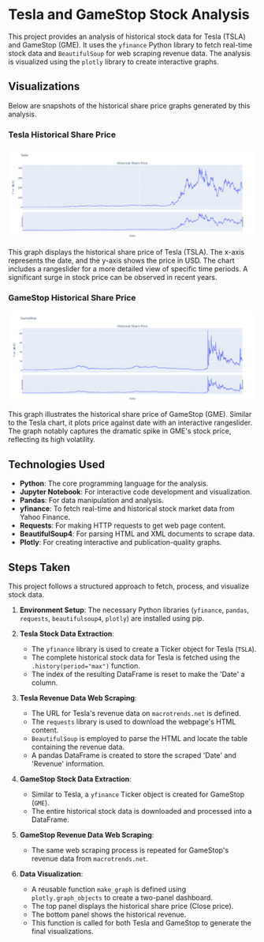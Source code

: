
# Tesla and GameStop Stock Analysis

This project provides an analysis of historical stock data for Tesla (TSLA) and GameStop (GME). It uses the `yfinance` Python library to fetch real-time stock data and `BeautifulSoup` for web scraping revenue data. The analysis is visualized using the `plotly` library to create interactive graphs.

## Visualizations

Below are snapshots of the historical share price graphs generated by this analysis.

### Tesla Historical Share Price

![Tesla Historical Share Price](https://github.com/CecilEkka/Stock-With-Python/blob/main/Result_Images/newplot.png)

This graph displays the historical share price of Tesla (TSLA). The x-axis represents the date, and the y-axis shows the price in USD. The chart includes a rangeslider for a more detailed view of specific time periods. A significant surge in stock price can be observed in recent years.

### GameStop Historical Share Price

![GameStop Historical Share Price](https://github.com/CecilEkka/Stock-With-Python/blob/main/Result_Images/newplot%20(1).png)

This graph illustrates the historical share price of GameStop (GME). Similar to the Tesla chart, it plots price against date with an interactive rangeslider. The graph notably captures the dramatic spike in GME's stock price, reflecting its high volatility.

## Technologies Used

*   **Python**: The core programming language for the analysis.
*   **Jupyter Notebook**: For interactive code development and visualization.
*   **Pandas**: For data manipulation and analysis.
*   **yfinance**: To fetch real-time and historical stock market data from Yahoo Finance.
*   **Requests**: For making HTTP requests to get web page content.
*   **BeautifulSoup4**: For parsing HTML and XML documents to scrape data.
*   **Plotly**: For creating interactive and publication-quality graphs.

## Steps Taken

This project follows a structured approach to fetch, process, and visualize stock data.

1.  **Environment Setup**: The necessary Python libraries (`yfinance`, `pandas`, `requests`, `beautifulsoup4`, `plotly`) are installed using pip.

2.  **Tesla Stock Data Extraction**:
    *   The `yfinance` library is used to create a Ticker object for Tesla (`TSLA`).
    *   The complete historical stock data for Tesla is fetched using the `.history(period="max")` function.
    *   The index of the resulting DataFrame is reset to make the 'Date' a column.

3.  **Tesla Revenue Data Web Scraping**:
    *   The URL for Tesla's revenue data on `macrotrends.net` is defined.
    *   The `requests` library is used to download the webpage's HTML content.
    *   `BeautifulSoup` is employed to parse the HTML and locate the table containing the revenue data.
    *   A pandas DataFrame is created to store the scraped 'Date' and 'Revenue' information.

4.  **GameStop Stock Data Extraction**:
    *   Similar to Tesla, a `yfinance` Ticker object is created for GameStop (`GME`).
    *   The entire historical stock data is downloaded and processed into a DataFrame.

5.  **GameStop Revenue Data Web Scraping**:
    *   The same web scraping process is repeated for GameStop's revenue data from `macrotrends.net`.

6.  **Data Visualization**:
    *   A reusable function `make_graph` is defined using `plotly.graph_objects` to create a two-panel dashboard.
    *   The top panel displays the historical share price (Close price).
    *   The bottom panel shows the historical revenue.
    *   This function is called for both Tesla and GameStop to generate the final visualizations.


